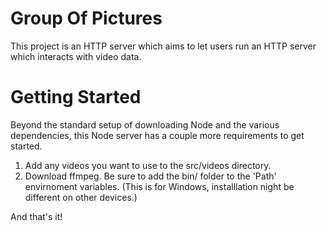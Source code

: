 # Group Of Pictures
This project is an HTTP server which aims to let users run an HTTP server which interacts with video data. 

# Getting Started
Beyond the standard setup of downloading Node and the various dependencies, this Node server has a couple more requirements to get started.

1. Add any videos you want to use to the src/videos directory.
2. Download ffmpeg. Be sure to add the bin/ folder to the 'Path' envirnoment variables. (This is for Windows, installlation night be different on other devices.)

And that's it!  
